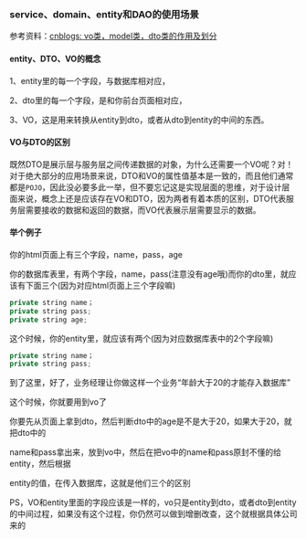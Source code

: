 ### service、domain、entity和DAO的使用场景

参考资料：[cnblogs: vo类，model类，dto类的作用及划分](https://www.cnblogs.com/liuhaobin/p/10709713.html)

#### entity、DTO、VO的概念

1、entity里的每一个字段，与数据库相对应，

2、dto里的每一个字段，是和你前台页面相对应，

3、VO，这是用来转换从entity到dto，或者从dto到entity的中间的东西。

#### VO与DTO的区别

既然DTO是展示层与服务层之间传递数据的对象，为什么还需要一个VO呢？对！对于绝大部分的应用场景来说，DTO和VO的属性值基本是一致的，而且他们通常都是`POJO`，因此没必要多此一举，但不要忘记这是实现层面的思维，对于设计层面来说，概念上还是应该存在VO和DTO，因为两者有着本质的区别，DTO代表服务层需要接收的数据和返回的数据，而VO代表展示层需要显示的数据。

 
#### 举个例子

你的html页面上有三个字段，name，pass，age

你的数据库表里，有两个字段，name，pass(注意没有age哦)而你的dto里，就应该有下面三个(因为对应html页面上三个字段嘛)

```java
private string name；
private string pass; 
private string age;
```

这个时候，你的entity里，就应该有两个(因为对应数据库表中的2个字段嘛)

```java
private string name；
private string pass;
```

到了这里，好了，业务经理让你做这样一个业务“年龄大于20的才能存入数据库”

这个时候，你就要用到vo了

你要先从页面上拿到dto，然后判断dto中的age是不是大于20，如果大于20，就把dto中的

name和pass拿出来，放到vo中，然后在把vo中的name和pass原封不懂的给entity，然后根据

entity的值，在传入数据库，这就是他们三个的区别

PS，VO和entity里面的字段应该是一样的，vo只是entity到dto，或者dto到entity的中间过程，如果没有这个过程，你仍然可以做到增删改查，这个就根据具体公司来的